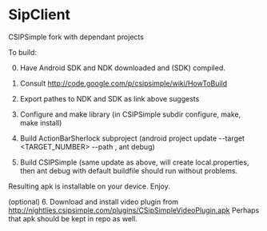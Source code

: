 SipClient
=========

CSIPSimple fork with dependant projects

To build: 

0. Have Android SDK and NDK downloaded and (SDK) compiled.

1. Consult http://code.google.com/p/csipsimple/wiki/HowToBuild

2. Export pathes to NDK and SDK as link above suggests

3. Configure and make library (in CSIPSimple subdir configure, make, make install)

4. Build ActionBarSherlock subproject (android project update --target <TARGET_NUMBER> --path <YOUR PATH TO PROJECT>, ant debug)

5. Build CSIPSimple (same update as above, will create local.properties, then ant debug with default buildfile should run without problems.

Resulting apk is installable on your device. Enjoy.

(optional) 6. Download and install video plugin from http://nightlies.csipsimple.com/plugins/CSipSimpleVideoPlugin.apk
Perhaps that apk should be kept in repo as well.
